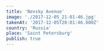 ```yaml
---
title: 'Nevsky Avenue'
image: './2017-12-05_21-01-46.jpg'
takenAt: '2017-12-05T20:01:46.000Z'
country: 'Russia'
place: 'Saint Petersburg'
publish: true
---
```

